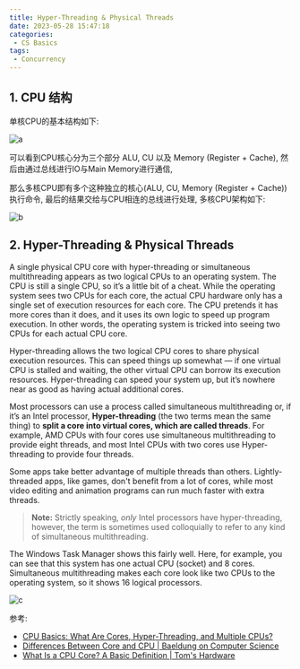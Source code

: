 ```yaml
---
title: Hyper-Threading & Physical Threads
date: 2023-05-28 15:47:18
categories:
 - CS Basics
tags:
 - Concurrency
---
```


## 1. CPU 结构

单核CPU的基本结构如下:

![a](/006-cpu-architecture/a.png)

可以看到CPU核心分为三个部分 ALU, CU 以及 Memory (Register + Cache), 然后由通过总线进行IO与Main Memory进行通信, 

那么多核CPU即有多个这种独立的核心(ALU, CU, Memory (Register + Cache))执行命令, 最后的结果交给与CPU相连的总线进行处理, 多核CPU架构如下:

![b](/006-cpu-architecture/b.png)

## 2. Hyper-Threading & Physical Threads

A single physical CPU core with hyper-threading or simultaneous multithreading appears as two logical CPUs to an operating system. The CPU is still a single CPU, so it’s a little bit of a cheat. While the operating system sees two CPUs for each core, the actual CPU hardware only has a single set of execution resources for each core. The CPU pretends it has more cores than it does, and it uses its own logic to speed up program execution. In other words, the operating system is tricked into seeing two CPUs for each actual CPU core.

Hyper-threading allows the two logical CPU cores to share physical execution resources. This can speed things up somewhat — if one virtual CPU is stalled and waiting, the other virtual CPU can borrow its execution resources. Hyper-threading can speed your system up, but it’s nowhere near as good as having actual additional cores.

Most processors can use a process called simultaneous multithreading or, if it’s an Intel processor, **Hyper-threading** (the two terms mean the same thing) to **split a core into virtual cores, which are called threads**. For example, AMD CPUs with four cores use simultaneous multithreading to provide eight threads, and most Intel CPUs with two cores use Hyper-threading to provide four threads. 

Some apps take better advantage of multiple threads than others. Lightly-threaded apps, like games, don't benefit from a lot of cores, while most video editing and animation programs can run much faster with extra threads.

> **Note:** Strictly speaking, *only* Intel processors have hyper-threading, however, the term is sometimes used colloquially to refer to any kind of simultaneous multithreading. 

The Windows Task Manager shows this fairly well. Here, for example, you can see that this system has one actual CPU (socket) and 8 cores. Simultaneous multithreading makes each core look like two CPUs to the operating system, so it shows 16 logical processors.

![c](/006-cpu-architecture/c.png)

参考:

- [CPU Basics: What Are Cores, Hyper-Threading, and Multiple CPUs?](https://www.howtogeek.com/194756/cpu-basics-multiple-cpus-cores-and-hyper-threading-explained/)
- [Differences Between Core and CPU | Baeldung on Computer Science](https://www.baeldung.com/cs/core-vs-cpu)
- [What Is a CPU Core? A Basic Definition | Tom's Hardware](https://www.tomshardware.com/news/cpu-core-definition,37658.html)

